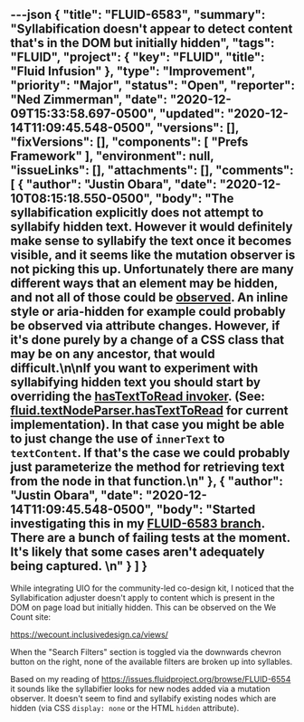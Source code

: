 ---json
{
  "title": "FLUID-6583",
  "summary": "Syllabification doesn't appear to detect content that's in the DOM but initially hidden",
  "tags": "FLUID",
  "project": {
    "key": "FLUID",
    "title": "Fluid Infusion"
  },
  "type": "Improvement",
  "priority": "Major",
  "status": "Open",
  "reporter": "Ned Zimmerman",
  "date": "2020-12-09T15:33:58.697-0500",
  "updated": "2020-12-14T11:09:45.548-0500",
  "versions": [],
  "fixVersions": [],
  "components": [
    "Prefs Framework"
  ],
  "environment": null,
  "issueLinks": [],
  "attachments": [],
  "comments": [
    {
      "author": "Justin Obara",
      "date": "2020-12-10T08:15:18.550-0500",
      "body": "The syllabification explicitly does not attempt to syllabify hidden text. However it would definitely make sense to syllabify the text once it becomes visible, and it seems like the mutation observer is not picking this up. Unfortunately there are many different ways that an element may be hidden, and not all of those could be [observed](https://developer.mozilla.org/en-US/docs/Web/API/MutationObserver/observe). An inline style or aria-hidden for example could probably be observed via attribute changes. However, if it's done purely by a change of a CSS class that may be on any ancestor, that would difficult.\n\nIf you want to experiment with syllabifying hidden text you should start by overriding the [hasTextToRead invoker](https://github.com/fluid-project/infusion/blob/39773eb69938b6fa0bb9e3ae8f083775d2754f2f/src/framework/preferences/js/SyllabificationEnactor.js#L84-L88). (See: [fluid.textNodeParser.hasTextToRead](https://github.com/fluid-project/infusion/blob/main/src/framework/core/js/TextNodeParser.js#L53-L79) for current implementation). In that case you might be able to just change the use of `innerText` to `textContent`. If that's the case we could probably just parameterize the method for retrieving text from the node in that function.\n"
    },
    {
      "author": "Justin Obara",
      "date": "2020-12-14T11:09:45.548-0500",
      "body": "Started investigating this in my [FLUID-6583 branch](https://github.com/jobara/infusion/tree/FLUID-6583). There are a bunch of failing tests at the moment. It's likely that some cases aren't adequately being captured. \n"
    }
  ]
}
---
While integrating UIO for the community-led co-design kit, I noticed that the Syllabification adjuster doesn't apply to content which is present in the DOM on page load but initially hidden. This can be observed on the We Count site:

<https://wecount.inclusivedesign.ca/views/>

When the "Search Filters" section is toggled via the downwards chevron button on the right, none of the available filters are broken up into syllables.

Based on my reading of <https://issues.fluidproject.org/browse/FLUID-6554> it sounds like the syllabifier looks for new nodes added via a mutation observer. It doesn't seem to find and syllabify existing nodes which are hidden (via CSS `display: none` or the HTML `hidden` attribute).

        